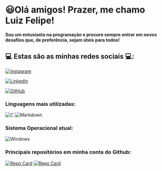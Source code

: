 # 😃Olá amigos! Prazer, me chamo Luiz Felipe!

**Sou um entusiasta na programação e procuro sempre entrar em novos desafios que, de preferência, sejam úteis para todos!**

## 💻 Estas são as minhas redes sociais 💻:

[![Instagram](https://img.shields.io/badge/-Instagram-%23E4405F?style=for-the-badge&logo=instagram&logoColor=white)](https://www.instagram.com/luizfks_oficial)

[![LinkedIn](https://img.shields.io/badge/LinkedIn-0077B5?style=for-the-badge&logo=linkedin&logoColor=white)](https://www.linkedin.com/in/luiz-felipe-kauê-da-silva-5a04b326a/)

[![GitHub](https://img.shields.io/badge/GitHub-100000?style=for-the-badge&logo=github&logoColor=white)](https://github.com/LizulDev)


### Linguagens mais utilizadas:

![C](https://img.shields.io/badge/C-00599C?style=for-the-badge&logo=c&logoColor=white)
![Markdown](https://img.shields.io/badge/Markdown-000?style=for-the-badge&logo=markdown)

### Sistema Operacional atual:

![Windows](https://img.shields.io/badge/Windows-000?style=for-the-badge&logo=windows&logoColor=2CA5E0)

### Principais repositórios em minha conta do Github:
[![Repo Card](https://github-readme-stats.vercel.app/api/pin/?username=LizulDev&repo=dio-lab-open-source&bg_color=000&border_color=30A3DC&show_icons=true&icon_color=30A3DC&title_color=E94D5F&text_color=FFF)](https://github.com/LizulDev/dio-lab-open-source)
[![Repo Card](https://github-readme-stats.vercel.app/api/pin/?username=LizulDev&repo=Challenge_codes&bg_color=000&border_color=30A3DC&show_icons=true&icon_color=30A3DC&title_color=E94D5F&text_color=FFF)](https://github.com/LizulDev/Challenge_codes)

